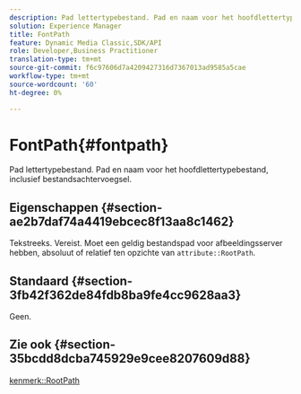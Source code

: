 ```yaml
---
description: Pad lettertypebestand. Pad en naam voor het hoofdlettertypebestand, inclusief bestandsachtervoegsel.
solution: Experience Manager
title: FontPath
feature: Dynamic Media Classic,SDK/API
role: Developer,Business Practitioner
translation-type: tm+mt
source-git-commit: f6c97606d7a4209427316d7367013ad9585a5cae
workflow-type: tm+mt
source-wordcount: '60'
ht-degree: 0%

---
```



# FontPath{#fontpath}

Pad lettertypebestand. Pad en naam voor het hoofdlettertypebestand, inclusief bestandsachtervoegsel.

## Eigenschappen {#section-ae2b7daf74a4419ebcec8f13aa8c1462}

Tekstreeks. Vereist. Moet een geldig bestandspad voor afbeeldingsserver hebben, absoluut of relatief ten opzichte van `attribute::RootPath`.

## Standaard {#section-3fb42f362de84fdb8ba9fe4cc9628aa3}

Geen.

## Zie ook {#section-35bcdd8dcba745929e9cee8207609d88}

[kenmerk::RootPath](/help/aem-is-ir-api/is-api/image-catalog/image-serving-api-ref/c-image-catalog-reference/c-attributes-reference/r-rootpath.md)
